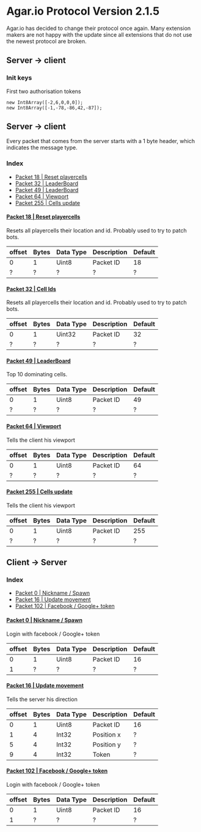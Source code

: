 # Agar.io Protocol Version 2.1.5

Agar.io has decided to change their protocol once again. Many extension makers are not happy with the update since all extensions that do not use the newest protocol are broken.

## Server -> client

### Init keys

First two authorisation tokens
 
    new Int8Array([-2,6,0,0,0]);
    new Int8Array([-1,-78,-86,42,-87]);

## Server -> client

Every packet that comes from the server starts with a 1 byte header, which indicates the message
type.

### Index
 - [Packet 18 | Reset playercells](#serverpacket18)
 - [Packet 32 | LeaderBoard](#serverpacket32)
 - [Packet 49 | LeaderBoard](#serverpacket49)
 - [Packet 64 | Viewport](#serverpacket64)
 - [Packet 255 | Cells update](#serverpacket255)



<a name="serverpacket18" href="#serverpacket18"><h4>Packet 18 | Reset playercells</h4></a>

Resets all playercells their location and id. Probably used to try to patch bots.

|offset|Bytes|Data Type|Description|Default|
|------|-----|---------|-----------|-------|
|0|1|Uint8|Packet ID|18|
|?|?|?|?|?|

<a name="serverpacket32" href="#serverpacket32"><h4>Packet 32 | Cell Ids</h4></a>

Resets all playercells their location and id. Probably used to try to patch bots.

|offset|Bytes|Data Type|Description|Default|
|------|-----|---------|-----------|-------|
|0|1|Uint32|Packet ID|32|
|?|?|?|?|?|


<a name="serverpacket49" href="#serverpacket49"><h4>Packet 49 | LeaderBoard</h4></a>

Top 10 dominating cells.

|offset|Bytes|Data Type|Description|Default|
|------|-----|---------|-----------|-------|
|0|1|Uint8|Packet ID|49|
|?|?|?|?|?|


<a name="serverpacket64" href="#serverpacket64"><h4>Packet 64 | Viewport</h4></a>

Tells the client his viewport

|offset|Bytes|Data Type|Description|Default|
|------|-----|---------|-----------|-------|
|0|1|Uint8|Packet ID|64|
|?|?|?|?|?|

<a name="serverpacket255" href="#serverpacket255"><h4>Packet 255 | Cells update</h4></a>

Tells the client his viewport

|offset|Bytes|Data Type|Description|Default|
|------|-----|---------|-----------|-------|
|0|1|Uint8|Packet ID|255|
|?|?|?|?|?|


## Client -> Server


### Index
 - [Packet 0 | Nickname / Spawn](#clientpacket0)
 - [Packet 16 | Update movement](#clientpacket16)
 - [Packet 102 | Facebook / Google+ token](#clientpacket102)

<a name="clientpacket0" href="#clientpacket0"><h4>Packet 0 | Nickname / Spawn</h4></a>

Login with facebook / Google+ token

|offset|Bytes|Data Type|Description|Default|
|------|-----|---------|-----------|-------|
|0|1|Uint8|Packet ID|16|
|1|?|?|?|?|

<a name="clientpacket16" href="#clientpacket16"><h4>Packet 16 | Update movement</h4></a>

Tells the server his direction

|offset|Bytes|Data Type|Description|Default|
|------|-----|---------|-----------|-------|
|0|1|Uint8|Packet ID|16|
|1|4|Int32|Position x|?|
|5|4|Int32|Position y|?|
|9|4|Int32|Token|?|


<a name="clientpacket102" href="#clientpacket102"><h4>Packet 102 | Facebook / Google+ token</h4></a>

Login with facebook / Google+ token

|offset|Bytes|Data Type|Description|Default|
|------|-----|---------|-----------|-------|
|0|1|Uint8|Packet ID|16|
|1|?|?|?|?|
